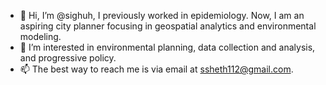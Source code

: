 - 👋 Hi, I’m @sighuh, I previously worked in epidemiology. Now, I am an aspiring city planner focusing in geospatial analytics and environmental modeling. 
- 👀 I’m interested in environmental planning, data collection and analysis, and progressive policy. 
- 📫 The best way to reach me is via email at ssheth112@gmail.com.

<!---
sighuh/sighuh is a ✨ special ✨ repository because its `README.md` (this file) appears on your GitHub profile.
You can click the Preview link to take a look at your changes.
--->

